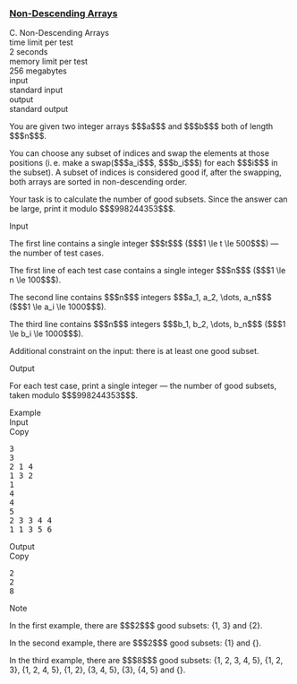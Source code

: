 <h3><a href="https://codeforces.com/contest/2144/problem/C" target="_blank" rel="noopener noreferrer">Non-Descending Arrays</a></h3>

<div class="header"><div class="title">C. Non-Descending Arrays</div><div class="time-limit"><div class="property-title">time limit per test</div>2 seconds</div><div class="memory-limit"><div class="property-title">memory limit per test</div>256 megabytes</div><div class="input-file input-standard"><div class="property-title">input</div>standard input</div><div class="output-file output-standard"><div class="property-title">output</div>standard output</div></div><div><p>You are given two integer arrays $$$a$$$ and $$$b$$$ both of length $$$n$$$.</p><p>You can choose any subset of indices and swap the elements at those positions (i. e. make a swap($$$a_i$$$, $$$b_i$$$) for each $$$i$$$ in the subset). A subset of indices is considered <span class="tex-font-style-bf">good</span> if, after the swapping, both arrays are sorted in non-descending order.</p><p>Your task is to calculate the number of good subsets. Since the answer can be large, print it modulo $$$998244353$$$.</p></div><div class="input-specification"><div class="section-title">Input</div><p>The first line contains a single integer $$$t$$$ ($$$1 \le t \le 500$$$) — the number of test cases.</p><p>The first line of each test case contains a single integer $$$n$$$ ($$$1 \le n \le 100$$$).</p><p>The second line contains $$$n$$$ integers $$$a_1, a_2, \dots, a_n$$$ ($$$1 \le a_i \le 1000$$$).</p><p>The third line contains $$$n$$$ integers $$$b_1, b_2, \dots, b_n$$$ ($$$1 \le b_i \le 1000$$$).</p><p>Additional constraint on the input: there is at least one good subset.</p></div><div class="output-specification"><div class="section-title">Output</div><p>For each test case, print a single integer — the number of good subsets, taken modulo $$$998244353$$$.</p></div><div class="sample-tests"><div class="section-title">Example</div><div class="sample-test"><div class="input"><div class="title">Input<div title="Copy" data-clipboard-target="#id0030887347014200905" id="id0022159448460796505" class="input-output-copier">Copy</div></div><pre id="id0030887347014200905"><div class="test-example-line test-example-line-even test-example-line-0">3</div><div class="test-example-line test-example-line-odd test-example-line-1">3</div><div class="test-example-line test-example-line-odd test-example-line-1">2 1 4</div><div class="test-example-line test-example-line-odd test-example-line-1">1 3 2</div><div class="test-example-line test-example-line-even test-example-line-2">1</div><div class="test-example-line test-example-line-even test-example-line-2">4</div><div class="test-example-line test-example-line-even test-example-line-2">4</div><div class="test-example-line test-example-line-odd test-example-line-3">5</div><div class="test-example-line test-example-line-odd test-example-line-3">2 3 3 4 4</div><div class="test-example-line test-example-line-odd test-example-line-3">1 1 3 5 6</div></pre></div><div class="output"><div class="title">Output<div title="Copy" data-clipboard-target="#id005242279700974589" id="id007198441060287166" class="input-output-copier">Copy</div></div><pre id="id005242279700974589"><div class="test-example-line test-example-line-odd test-example-line-1">2</div><div class="test-example-line test-example-line-even test-example-line-2">2</div><div class="test-example-line test-example-line-odd test-example-line-3">8</div></pre></div></div></div><div class="note"><div class="section-title">Note</div><p>In the first example, there are $$$2$$$ good subsets: <span class="tex-font-style-tt">{1, 3}</span> and <span class="tex-font-style-tt">{2}</span>.</p><p>In the second example, there are $$$2$$$ good subsets: <span class="tex-font-style-tt">{1}</span> and <span class="tex-font-style-tt">{}</span>.</p><p>In the third example, there are $$$8$$$ good subsets: <span class="tex-font-style-tt">{1, 2, 3, 4, 5}</span>, <span class="tex-font-style-tt">{1, 2, 3}</span>, <span class="tex-font-style-tt">{1, 2, 4, 5}</span>, <span class="tex-font-style-tt">{1, 2}</span>, <span class="tex-font-style-tt">{3, 4, 5}</span>, <span class="tex-font-style-tt">{3}</span>, <span class="tex-font-style-tt">{4, 5}</span> and <span class="tex-font-style-tt">{}</span>.</p></div>